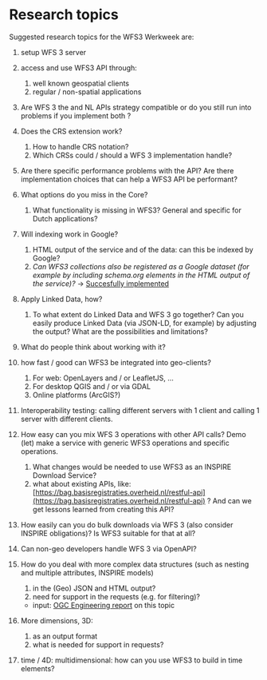# Research topics

Suggested research topics for the WFS3 Werkweek are:

1. setup WFS 3 server
2. access and use WFS3 API through:
   1. well known geospatial clients
   2. regular / non-spatial applications
1. Are WFS 3 the and NL APIs strategy compatible or do you still run into problems if you implement both ?
1. Does the CRS extension work?
   1. How to handle CRS notation?
   2. Which CRSs could / should a WFS 3 implementation handle?

1. Are there specific performance problems with the API? Are there implementation choices that can help a WFS3 API be performant?

1. What options do you miss in the Core?
   1. What functionality is missing in WFS3? General and specific for Dutch applications?

1. Will indexing work in Google?
   1. HTML output of the service and of the data: can this be indexed by Google?
   2. *Can WFS3 collections also be registered as a Google dataset (for example by including schema.org elements in the HTML output of the service)?* -> [Succesfully implemented](https://github.com/Geonovum/wfs3-experiments/blob/master/docs/Experiments.md#searching-datasets-and-apis)


1. Apply Linked Data, how?
   1. To what extent do Linked Data and WFS 3 go together? Can you easily produce Linked Data (via JSON-LD, for example) by adjusting the output? What are the possibilities and limitations?

1. What do people think about working with it?

1. how fast / good can WFS3 be integrated into geo-clients?
   1. For web: OpenLayers and / or LeafletJS, ...
   2. For desktop QGIS and / or via GDAL
   3. Online platforms (ArcGIS?)

1. Interoperability testing: calling different servers with 1 client and calling 1 server with different clients.

1. How easy can you mix WFS 3 operations with other API calls? Demo (let) make a service with generic WFS3 operations and specific operations.
   1. What  changes would be needed to use WFS3 as an INSPIRE Download Service?
   1. what about existing APIs, like: [https://bag.basisregistraties.overheid.nl/restful-api](https://bag.basisregistraties.overheid.nl/restful-api) ? And can we get lessons learned from creating this API?

1. How easily can you do bulk downloads via WFS 3 (also consider INSPIRE obligations)? Is WFS3 suitable for that at all?

1. Can non-geo developers handle WFS 3 via OpenAPI?

1. How do you deal with more complex data structures (such as nesting and multiple attributes, INSPIRE models)
    1. in the (Geo) JSON and HTML output?
    2. need for support in the requests (e.g. for filtering)?
    - input: [OGC Engineering report](https://docs.opengeospatial.org/per/18-021.html) on this topic

1. More dimensions, 3D:
    1. as an output format
    2. what is needed for support in requests?

2. time / 4D: multidimensional: how can you use WFS3 to build in time elements?
